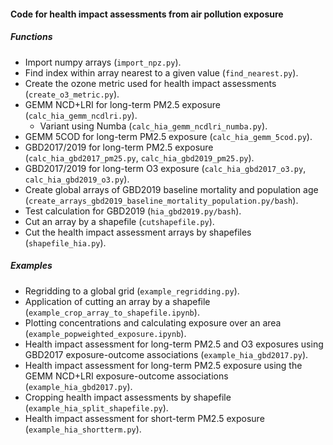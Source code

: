 #### Code for health impact assessments from air pollution exposure
##### Functions
- Import numpy arrays (`import_npz.py`).  
- Find index within array nearest to a given value (`find_nearest.py`).  
- Create the ozone metric used for health impact assessments (`create_o3_metric.py`).  
- GEMM NCD+LRI for long-term PM2.5 exposure (`calc_hia_gemm_ncdlri.py`).  
    - Variant using Numba (`calc_hia_gemm_ncdlri_numba.py`).  
- GEMM 5COD for long-term PM2.5 exposure (`calc_hia_gemm_5cod.py`).  
- GBD2017/2019 for long-term PM2.5 exposure (`calc_hia_gbd2017_pm25.py`, `calc_hia_gbd2019_pm25.py`).  
- GBD2017/2019 for long-term O3 exposure (`calc_hia_gbd2017_o3.py`, `calc_hia_gbd2019_o3.py`).  
- Create global arrays of GBD2019 baseline mortality and population age (`create_arrays_gbd2019_baseline_mortality_population.py/bash`).  
- Test calculation for GBD2019 (`hia_gbd2019.py/bash`).  
- Cut an array by a shapefile (`cutshapefile.py`).  
- Cut the health impact assessment arrays by shapefiles (`shapefile_hia.py`).  

##### Examples
- Regridding to a global grid (`example_regridding.py`).  
- Application of cutting an array by a shapefile (`example_crop_array_to_shapefile.ipynb`).  
- Plotting concentrations and calculating exposure over an area (`example_popweighted_exposure.ipynb`).
- Health impact assessment for long-term PM2.5 and O3 exposures using GBD2017 exposure-outcome associations (`example_hia_gbd2017.py`).  
- Health impact assessment for long-term PM2.5 exposure using the GEMM NCD+LRI exposure-outcome associations (`example_hia_gbd2017.py`).  
- Cropping health impact assessments by shapefile (`example_hia_split_shapefile.py`).  
- Health impact assessment for short-term PM2.5 exposure (`example_hia_shortterm.py`).  
